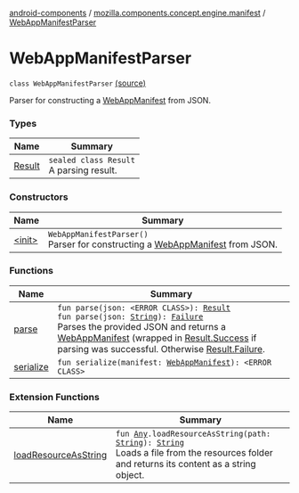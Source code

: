 [android-components](../../index.md) / [mozilla.components.concept.engine.manifest](../index.md) / [WebAppManifestParser](./index.md)

# WebAppManifestParser

`class WebAppManifestParser` [(source)](https://github.com/mozilla-mobile/android-components/blob/master/components/concept/engine/src/main/java/mozilla/components/concept/engine/manifest/WebAppManifestParser.kt#L24)

Parser for constructing a [WebAppManifest](../-web-app-manifest/index.md) from JSON.

### Types

| Name | Summary |
|---|---|
| [Result](-result/index.md) | `sealed class Result`<br>A parsing result. |

### Constructors

| Name | Summary |
|---|---|
| [&lt;init&gt;](-init-.md) | `WebAppManifestParser()`<br>Parser for constructing a [WebAppManifest](../-web-app-manifest/index.md) from JSON. |

### Functions

| Name | Summary |
|---|---|
| [parse](parse.md) | `fun parse(json: <ERROR CLASS>): `[`Result`](-result/index.md)<br>`fun parse(json: `[`String`](https://kotlinlang.org/api/latest/jvm/stdlib/kotlin/-string/index.html)`): `[`Failure`](-result/-failure/index.md)<br>Parses the provided JSON and returns a [WebAppManifest](../-web-app-manifest/index.md) (wrapped in [Result.Success](-result/-success/index.md) if parsing was successful. Otherwise [Result.Failure](-result/-failure/index.md). |
| [serialize](serialize.md) | `fun serialize(manifest: `[`WebAppManifest`](../-web-app-manifest/index.md)`): <ERROR CLASS>` |

### Extension Functions

| Name | Summary |
|---|---|
| [loadResourceAsString](../../mozilla.components.support.test.file/kotlin.-any/load-resource-as-string.md) | `fun `[`Any`](https://kotlinlang.org/api/latest/jvm/stdlib/kotlin/-any/index.html)`.loadResourceAsString(path: `[`String`](https://kotlinlang.org/api/latest/jvm/stdlib/kotlin/-string/index.html)`): `[`String`](https://kotlinlang.org/api/latest/jvm/stdlib/kotlin/-string/index.html)<br>Loads a file from the resources folder and returns its content as a string object. |
